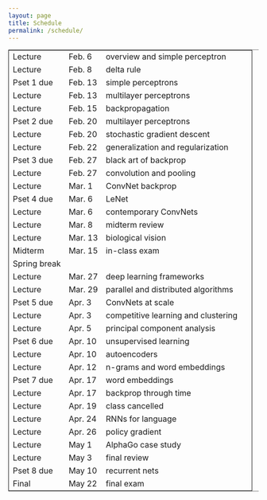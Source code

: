 ```yaml
---
layout: page
title: Schedule
permalink: /schedule/
---
```

<script src="https://code.jquery.com/jquery-3.1.1.js"
        integrity="sha256-16cdPddA6VdVInumRGo6IbivbERE8p7CQR3HzTBuELA="
        crossorigin="anonymous"></script>

<script>
 $(document).ready(function(){
     $('td:contains("Pset")').closest('tr').css('background-color','LemonChiffon');
     $('td:contains("exam")').closest('tr').css('background-color','LightSalmon');
 });
</script>
<table border="2" cellspacing="0" cellpadding="6" rules="groups" frame="hsides">


<colgroup>
<col  class="org-left" />

<col  class="org-left" />

<col  class="org-left" />

<col  class="org-left" />
</colgroup>
<tbody>
<tr>
<td class="org-left">Lecture</td>
<td class="org-left">Feb. 6</td>
<td class="org-left">overview and simple perceptron</td>
<td class="org-left">&#xa0;</td>
</tr>

<tr>
<td class="org-left">Lecture</td>
<td class="org-left">Feb. 8</td>
<td class="org-left">delta rule</td>
<td class="org-left">&#xa0;</td>
</tr>

<tr>
<td class="org-left">Pset 1 due</td>
<td class="org-left">Feb. 13</td>
<td class="org-left">simple perceptrons</td>
<td class="org-left">&#xa0;</td>
</tr>

<tr>
<td class="org-left">Lecture</td>
<td class="org-left">Feb. 13</td>
<td class="org-left">multilayer perceptrons</td>
<td class="org-left">&#xa0;</td>
</tr>

<tr>
<td class="org-left">Lecture</td>
<td class="org-left">Feb. 15</td>
<td class="org-left">backpropagation</td>
<td class="org-left">&#xa0;</td>
</tr>

<tr>
<td class="org-left">Pset 2 due</td>
<td class="org-left">Feb. 20</td>
<td class="org-left">multilayer perceptrons</td>
<td class="org-left">&#xa0;</td>
</tr>

<tr>
<td class="org-left">Lecture</td>
<td class="org-left">Feb. 20</td>
<td class="org-left">stochastic gradient descent</td>
<td class="org-left">&#xa0;</td>
</tr>

<tr>
<td class="org-left">Lecture</td>
<td class="org-left">Feb. 22</td>
<td class="org-left">generalization and regularization</td>
<td class="org-left">&#xa0;</td>
</tr>

<tr>
<td class="org-left">Pset 3 due</td>
<td class="org-left">Feb. 27</td>
<td class="org-left">black art of backprop</td>
<td class="org-left">&#xa0;</td>
</tr>

<tr>
<td class="org-left">Lecture</td>
<td class="org-left">Feb. 27</td>
<td class="org-left">convolution and pooling</td>
<td class="org-left">&#xa0;</td>
</tr>

<tr>
<td class="org-left">Lecture</td>
<td class="org-left">Mar. 1</td>
<td class="org-left">ConvNet backprop</td>
<td class="org-left">&#xa0;</td>
</tr>

<tr>
<td class="org-left">Pset 4 due</td>
<td class="org-left">Mar. 6</td>
<td class="org-left">LeNet</td>
<td class="org-left">&#xa0;</td>
</tr>

<tr>
<td class="org-left">Lecture</td>
<td class="org-left">Mar. 6</td>
<td class="org-left">contemporary ConvNets</td>
<td class="org-left">&#xa0;</td>
</tr>

<tr>
<td class="org-left">Lecture</td>
<td class="org-left">Mar. 8</td>
<td class="org-left">midterm review</td>
<td class="org-left">&#xa0;</td>
</tr>

<tr>
<td class="org-left">Lecture</td>
<td class="org-left">Mar. 13</td>
<td class="org-left">biological vision</td>
<td class="org-left">&#xa0;</td>
</tr>

<tr>
<td class="org-left">Midterm</td>
<td class="org-left">Mar. 15</td>
<td class="org-left">in-class exam</td>
<td class="org-left">&#xa0;</td>
</tr>

<tr>
<td class="org-left">Spring break</td>
<td class="org-left">&#xa0;</td>
<td class="org-left">&#xa0;</td>
<td class="org-left">&#xa0;</td>
</tr>

<tr>
<td class="org-left">Lecture</td>
<td class="org-left">Mar. 27</td>
<td class="org-left">deep learning frameworks</td>
<td class="org-left">&#xa0;</td>
</tr>

<tr>
<td class="org-left">Lecture</td>
<td class="org-left">Mar. 29</td>
<td class="org-left">parallel and distributed algorithms</td>
<td class="org-left">&#xa0;</td>
</tr>

<tr>
<td class="org-left">Pset 5 due</td>
<td class="org-left">Apr. 3</td>
<td class="org-left">ConvNets at scale</td>
<td class="org-left">&#xa0;</td>
</tr>

<tr>
<td class="org-left">Lecture</td>
<td class="org-left">Apr. 3</td>
<td class="org-left">competitive learning and clustering</td>
<td class="org-left">&#xa0;</td>
</tr>

<tr>
<td class="org-left">Lecture</td>
<td class="org-left">Apr. 5</td>
<td class="org-left">principal component analysis</td>
<td class="org-left">&#xa0;</td>
</tr>

<tr>
<td class="org-left">Pset 6 due</td>
<td class="org-left">Apr. 10</td>
<td class="org-left">unsupervised learning</td>
<td class="org-left">&#xa0;</td>
</tr>

<tr>
<td class="org-left">Lecture</td>
<td class="org-left">Apr. 10</td>
<td class="org-left">autoencoders</td>
<td class="org-left">&#xa0;</td>
</tr>

<tr>
<td class="org-left">Lecture</td>
<td class="org-left">Apr. 12</td>
<td class="org-left">n-grams and word embeddings</td>
<td class="org-left">&#xa0;</td>
</tr>

<tr>
<td class="org-left">Pset 7 due</td>
<td class="org-left">Apr. 17</td>
<td class="org-left">word embeddings</td>
<td class="org-left">&#xa0;</td>
</tr>

<tr>
<td class="org-left">Lecture</td>
<td class="org-left">Apr. 17</td>
<td class="org-left">backprop through time</td>
<td class="org-left">&#xa0;</td>
</tr>

<tr>
<td class="org-left">Lecture</td>
<td class="org-left">Apr. 19</td>
<td class="org-left">class cancelled</td>
<td class="org-left">&#xa0;</td>
</tr>

<tr>
<td class="org-left">Lecture</td>
<td class="org-left">Apr. 24</td>
<td class="org-left">RNNs for language</td>
<td class="org-left">&#xa0;</td>
</tr>

<tr>
<td class="org-left">Lecture</td>
<td class="org-left">Apr. 26</td>
<td class="org-left">policy gradient</td>
<td class="org-left">&#xa0;</td>
</tr>

<tr>
<td class="org-left">Lecture</td>
<td class="org-left">May 1</td>
<td class="org-left">AlphaGo case study</td>
<td class="org-left">&#xa0;</td>
</tr>

<tr>
<td class="org-left">Lecture</td>
<td class="org-left">May 3</td>
<td class="org-left">final review</td>
<td class="org-left">&#xa0;</td>
</tr>

<tr>
<td class="org-left">Pset 8 due</td>
<td class="org-left">May 10</td>
<td class="org-left">recurrent nets</td>
<td class="org-left">&#xa0;</td>
</tr>

<tr>
<td class="org-left">Final</td>
<td class="org-left">May 22</td>
<td class="org-left">final exam</td>
<td class="org-left">&#xa0;</td>
</tr>
</tbody>
</table>

